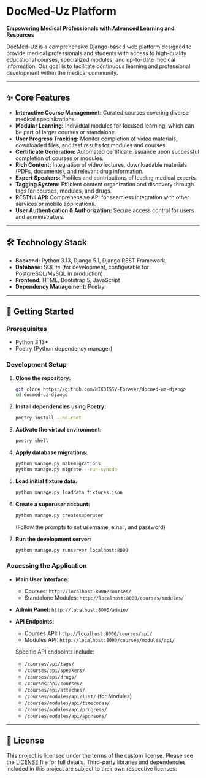 # DocMed-Uz Platform

**Empowering Medical Professionals with Advanced Learning and Resources**

DocMed-Uz is a comprehensive Django-based web platform designed to provide medical professionals and students with access to high-quality educational courses, specialized modules, and up-to-date medical information. Our goal is to facilitate continuous learning and professional development within the medical community.

---

## ✨ Core Features

*   **Interactive Course Management:** Curated courses covering diverse medical specializations.
*   **Modular Learning:** Individual modules for focused learning, which can be part of larger courses or standalone.
*   **User Progress Tracking:** Monitor completion of video materials, downloaded files, and test results for modules and courses.
*   **Certificate Generation:** Automated certificate issuance upon successful completion of courses or modules.
*   **Rich Content:** Integration of video lectures, downloadable materials (PDFs, documents), and relevant drug information.
*   **Expert Speakers:** Profiles and contributions of leading medical experts.
*   **Tagging System:** Efficient content organization and discovery through tags for courses, modules, and drugs.
*   **RESTful API:** Comprehensive API for seamless integration with other services or mobile applications.
*   **User Authentication & Authorization:** Secure access control for users and administrators.

---

## 🛠️ Technology Stack

*   **Backend:** Python 3.13, Django 5.1, Django REST Framework
*   **Database:** SQLite (for development, configurable for PostgreSQL/MySQL in production)
*   **Frontend:** HTML, Bootstrap 5, JavaScript
*   **Dependency Management:** Poetry

---

## 🚀 Getting Started

### Prerequisites

*   Python 3.13+
*   Poetry (Python dependency manager)

### Development Setup

1.  **Clone the repository:**
    ```bash
    git clone https://github.com/NIKDISSV-Forever/docmed-uz-django
    cd docmed-uz-django
    ```

2.  **Install dependencies using Poetry:**
    ```bash
    poetry install --no-root
    ```

3.  **Activate the virtual environment:**
    ```bash
    poetry shell
    ```

4.  **Apply database migrations:**
    ```bash
    python manage.py makemigrations
    python manage.py migrate --run-syncdb
    ```

5.  **Load initial fixture data:**
    ```bash
    python manage.py loaddata fixtures.json
    ```

6.  **Create a superuser account:**
    ```bash
    python manage.py createsuperuser
    ```
    (Follow the prompts to set username, email, and password)

7.  **Run the development server:**
    ```bash
    python manage.py runserver localhost:8000
    ```

### Accessing the Application

*   **Main User Interface:**
    *   Courses: `http://localhost:8000/courses/`
    *   Standalone Modules: `http://localhost:8000/courses/modules/`
*   **Admin Panel:** `http://localhost:8000/admin/`
*   **API Endpoints:**
    *   Courses API: `http://localhost:8000/courses/api/`
    *   Modules API: `http://localhost:8000/courses/modules/api/`

    Specific API endpoints include:
    *   `/courses/api/tags/`
    *   `/courses/api/speakers/`
    *   `/courses/api/drugs/`
    *   `/courses/api/courses/`
    *   `/courses/api/attaches/`
    *   `/courses/modules/api/list/` (for Modules)
    *   `/courses/modules/api/timecodes/`
    *   `/courses/modules/api/progress/`
    *   `/courses/modules/api/sponsors/`

---

## 📄 License

This project is licensed under the terms of the custom license. Please see the [LICENSE](./LICENSE) file for full details.
Third-party libraries and dependencies included in this project are subject to their own respective licenses.
